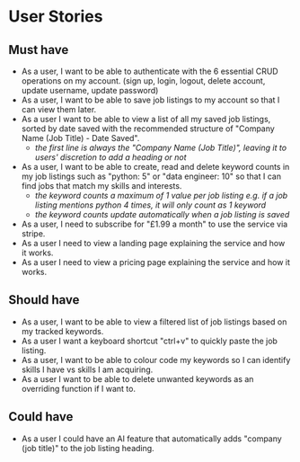 # User Stories

## Must have
- As a user, I want to be able to authenticate with the 6 essential CRUD operations on my account. (sign up, login, logout, delete account, update username, update password)
- As a user, I want to be able to save job listings to my account so that I can view them later.
- As a user I want to be able to view a list of all my saved job listings, sorted by date saved with the recommended structure of "Company Name (Job Title) - Date Saved".
  - *the first line is always the "Company Name (Job Title)", leaving it to users' discretion to add a heading or not*
- As a user, I want to be able to create, read and delete keyword counts in my job listings such as "python: 5" or "data engineer: 10" so that I can find jobs that match my skills and interests.
  - *the keyword counts a maximum of 1 value per job listing e.g. if a job listing mentions python 4 times, it will only count as 1 keyword*
  - *the keyword counts update automatically when a job listing is saved*
- As a user, I need to subscribe for "£1.99 a month" to use the service via stripe.
- As a user I need to view a landing page explaining the service and how it works.
- As a user I need to view a pricing page explaining the service and how it works.

## Should have
- As a user, I want to be able to view a filtered list of job listings based on my tracked keywords.
- As a user I want a keyboard shortcut "ctrl+v" to quickly paste the job listing.
- As a user, I want to be able to colour code my keywords so I can identify skills I have vs skills I am acquiring.
- As a user I want to be able to delete unwanted keywords as an overriding function if I want to.

## Could have
- As a user I could have an AI feature that automatically adds "company (job title)" to the job listing heading.
